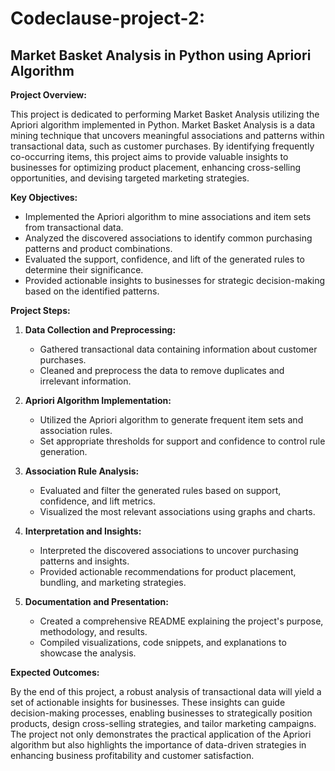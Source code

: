# Codeclause-project-2:
## Market Basket Analysis in Python using Apriori Algorithm

**Project Overview:**

This project is dedicated to performing Market Basket Analysis utilizing the Apriori algorithm implemented in Python. Market Basket Analysis is a data mining technique that uncovers meaningful associations and patterns within transactional data, such as customer purchases. By identifying frequently co-occurring items, this project aims to provide valuable insights to businesses for optimizing product placement, enhancing cross-selling opportunities, and devising targeted marketing strategies.

**Key Objectives:**

- Implemented the Apriori algorithm to mine associations and item sets from transactional data.
- Analyzed the discovered associations to identify common purchasing patterns and product combinations.
- Evaluated the support, confidence, and lift of the generated rules to determine their significance.
- Provided actionable insights to businesses for strategic decision-making based on the identified patterns.

**Project Steps:**

1. **Data Collection and Preprocessing:**
   - Gathered transactional data containing information about customer purchases.
   - Cleaned and preprocess the data to remove duplicates and irrelevant information.

2. **Apriori Algorithm Implementation:**
   - Utilized the Apriori algorithm to generate frequent item sets and association rules.
   - Set appropriate thresholds for support and confidence to control rule generation.

3. **Association Rule Analysis:**
   - Evaluated and filter the generated rules based on support, confidence, and lift metrics.
   - Visualized the most relevant associations using graphs and charts.

4. **Interpretation and Insights:**
   - Interpreted the discovered associations to uncover purchasing patterns and insights.
   - Provided actionable recommendations for product placement, bundling, and marketing strategies.

5. **Documentation and Presentation:**
   - Created a comprehensive README explaining the project's purpose, methodology, and results.
   - Compiled visualizations, code snippets, and explanations to showcase the analysis.

**Expected Outcomes:**

By the end of this project, a robust analysis of transactional data will yield a set of actionable insights for businesses. These insights can guide decision-making processes, enabling businesses to strategically position products, design cross-selling strategies, and tailor marketing campaigns. The project not only demonstrates the practical application of the Apriori algorithm but also highlights the importance of data-driven strategies in enhancing business profitability and customer satisfaction.

